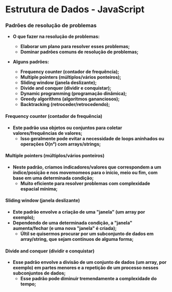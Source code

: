 # Estrutura de Dados - JavaScript



### Padrões de resolução de problemas

- **O que fazer na resolução de problemas:**
  - **Elaborar um plano para resolver esses problemas;**
  - **Dominar padrões comuns de resolução de problemas;**

- **Alguns padrões:**
  - **Frequency counter (contador de frequência);**
  - **Multiple pointers (múltiplos/vários ponteiros);**
  - **Sliding window (janela deslizante);**
  - **Divide and conquer (dividir e conquistar);**
  - **Dynamic programming (programação dinâmica);**
  - **Greedy algorithms (algoritmos gananciosos);**
  - **Backtracking (retroceder/retrocedendo);**




#### Frequency counter (contador de frequência)

- **Este padrão usa objetos ou conjuntos para coletar valores/frequências de valores;**
  - **Isso geralmente pode evitar a necessidade de loops aninhados ou operações O(n²) com arrays/strings;**



#### Multiple pointers (múltiplos/vários ponteiros)

- **Neste padrão, criamos indicadores/valores que correspondem a um índice/posição e nos movemomeos para o início, meio ou fim, com base em uma determinada condição;**
  - **Muito eficiente para resolver problemas com complexidade espacial mínima;**



#### Sliding window (janela deslizante)

- **Este padrão envolve a criação de uma "janela" (um array por exemplo);**
- **Dependendo de uma determinada condição, a "janela" aumenta/fechar (e uma nova "janela" é criada);**
  - **Últil se quisermos procurar por um subconjunto de dados em array/string, que sejam contínuos de alguma forma;**



#### Divide and conquer (dividir e conquistar)

- **Esse padrão envolve a divisão de um conjunto de dados (um array, por exemplo) em partes menores e a repetição de um processo nesses subconjuntos de dados;**
  - **Esse padrão pode diminuir tremendamente a complexidade do tempo;**

